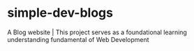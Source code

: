 # simple-dev-blogs
A Blog website | This project serves as a foundational learning understanding fundamental of Web Development

